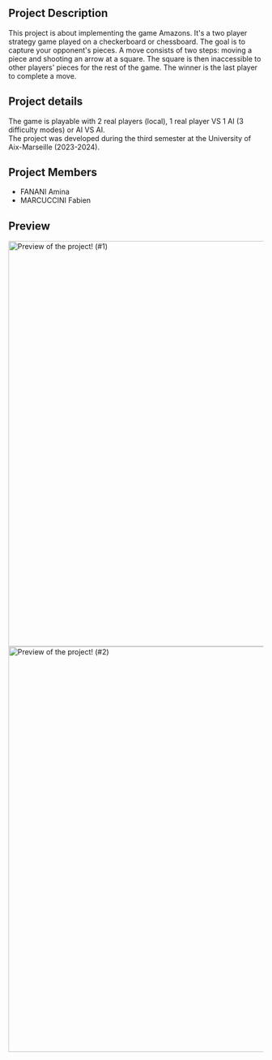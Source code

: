 ## Project Description
This project is about implementing the game Amazons.
It's a two player strategy game played on a checkerboard or chessboard.
The goal is to capture your opponent's pieces.
A move consists of two steps: moving a piece and shooting an arrow at a square.
The square is then inaccessible to other players' pieces for the rest of the game.
The winner is the last player to complete a move.  

## Project details
The game is playable with 2 real players (local), 1 real player VS 1 AI (3 difficulty modes) or AI VS AI.<br>
The project was developed during the third semester at the University of Aix-Marseille (2023-2024).

## Project Members
- FANANI Amina
- MARCUCCINI Fabien

## Preview
<img alt="Preview of the project! (#1)" src="https://fabien-marcuccini.notion.site/image/https%3A%2F%2Fprod-files-secure.s3.us-west-2.amazonaws.com%2Fb09fcc6c-df16-46f2-8a4f-d37dba6294b1%2F52762059-493b-4e26-ac8c-a11951a748a4%2FUntitled.png?table=block&id=0c1c3b74-3065-40f0-8f8c-d3efe2b3e8a6&spaceId=b09fcc6c-df16-46f2-8a4f-d37dba6294b1&width=1860&userId=&cache=v2" width="800"/>
<img alt="Preview of the project! (#2)" src="https://fabien-marcuccini.notion.site/image/https%3A%2F%2Fprod-files-secure.s3.us-west-2.amazonaws.com%2Fb09fcc6c-df16-46f2-8a4f-d37dba6294b1%2Fac0318d3-95c3-4484-b3cd-227947c52be1%2FUntitled.png?table=block&id=195bf3c6-de47-4fc8-9ce7-6013fe303d8b&spaceId=b09fcc6c-df16-46f2-8a4f-d37dba6294b1&width=1770&userId=&cache=v2" width="800"/>
